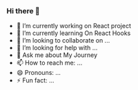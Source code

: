 ### Hi there 👋

- 🔭 I’m currently working on React project
- 🌱 I’m currently learning On React Hooks
- 👯 I’m looking to collaborate on ...
- 🤔 I’m looking for help with ...
- 💬 Ask me about My Journey
- 📫 How to reach me: ...
- 😄 Pronouns: ...
- ⚡ Fun fact: ...

